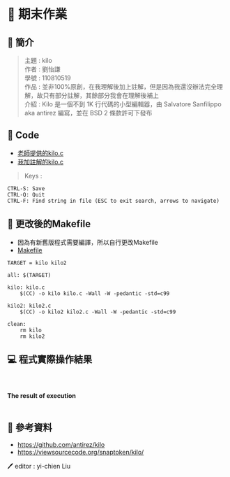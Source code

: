 # 📝 期末作業
## 📖 簡介
>主題 : kilo<br>
>作者 : 劉怡謙<br>
>學號 : 110810519<br>
>作品 : 並非100%原創，在我理解後加上註解，但是因為我還沒辦法完全理解，故只有部分註解，其餘部分我會在理解後補上<br>
>介紹 : Kilo 是一個不到 1K 行代碼的小型編輯器，由 Salvatore Sanfilippo aka antirez 編寫，並在 BSD 2 條款許可下發布<br>

## 📖 Code
* [老師提供的kilo.c](https://gitlab.com/ccc109/sp/-/tree/master/C8-kilo/kilo1.0)
* [我加註解的kilo.c](kilo2.c)

>Keys : <br>
```
CTRL-S: Save
CTRL-Q: Quit
CTRL-F: Find string in file (ESC to exit search, arrows to navigate)
```

## 📖 更改後的Makefile
* 因為有新舊版程式需要編譯，所以自行更改Makefile
* [Makefile](Makefile)
```
TARGET = kilo kilo2

all: $(TARGET)

kilo: kilo.c
	$(CC) -o kilo kilo.c -Wall -W -pedantic -std=c99

kilo2: kilo2.c
	$(CC) -o kilo2 kilo2.c -Wall -W -pedantic -std=c99

clean:
	rm kilo
	rm kilo2
```

## 💻 程式實際操作結果
![]()
![]()
#### The result of execution
```
```

## 📖 參考資料
* https://github.com/antirez/kilo
* https://viewsourcecode.org/snaptoken/kilo/


🖊️ editor : yi-chien Liu